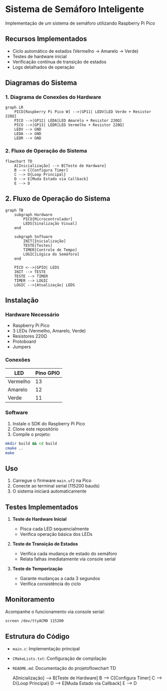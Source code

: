 # Sistema de Semáforo Inteligente

Implementação de um sistema de semáforo utilizando Raspberry Pi Pico

## Recursos Implementados

- Ciclo automático de estados (Vermelho → Amarelo → Verde)
- Testes de hardware inicial
- Verificação contínua de transição de estados
- Logs detalhados de operação

## Diagramas do Sistema

### 1. Diagrama de Conexões do Hardware

```mermaid
graph LR
    PICO[Raspberry Pi Pico W] -->|GP11| LEDV[LED Verde + Resistor 220Ω]
    PICO -->|GP12| LEDA[LED Amarelo + Resistor 220Ω]
    PICO -->|GP13| LEDR[LED Vermelho + Resistor 220Ω]
    LEDV --> GND
    LEDA --> GND
    LEDR --> GND

```

### 2. Fluxo de Operação do Sistema

```mermaid
flowchart TD
    A[Inicialização] --> B[Teste de Hardware]
    B --> C[Configura Timer]
    C --> D{Loop Principal}
    D --> E[Muda Estado via Callback]
    E --> D

```

## 2. Fluxo de Operação do Sistema

```mermaid
graph TB
    subgraph Hardware
        PICO[Microcontrolador]
        LEDS[Sinalização Visual]
    end
  
    subgraph Software
        INIT[Inicialização]
        TESTE[Testes]
        TIMER[Controle de Tempo]
        LOGIC[Lógica do Semáforo]
    end
  
    PICO <-->|GPIO| LEDS
    INIT --> TESTE
    TESTE --> TIMER
    TIMER --> LOGIC
    LOGIC -->|Atualização| LEDS
```


## Instalação

### Hardware Necessário

- Raspberry Pi Pico
- 3 LEDs (Vermelho, Amarelo, Verde)
- Resistores 220Ω
- Protoboard
- Jumpers

### Conexões

| LED      | Pino GPIO |
| -------- | --------- |
| Vermelho | 13        |
| Amarelo  | 12        |
| Verde    | 11        |

### Software

1. Instale o SDK do Raspberry Pi Pico
2. Clone este repositório
3. Compile o projeto:

```bash
mkdir build && cd build
cmake ..
make
```

## Uso

1. Carregue o firmware `main.uf2` na Pico
2. Conecte ao terminal serial (115200 bauds)
3. O sistema iniciará automaticamente

## Testes Implementados

1. **Teste de Hardware Inicial**

   - Pisca cada LED sequencialmente
   - Verifica operação básica dos LEDs
2. **Teste de Transição de Estados**

   - Verifica cada mudança de estado do semáforo
   - Relata falhas imediatamente via console serial
3. **Teste de Temporização**

   - Garante mudanças a cada 3 segundos
   - Verifica consistência do ciclo

## Monitoramento

Acompanhe o funcionamento via console serial:

```bash
screen /dev/ttyACM0 115200
```

## Estrutura do Código

- `main.c`: Implementação principal
- `CMakeLists.txt`: Configuração de compilação
- `README.md`: Documentação do projetoflowchart TD

  A[Inicialização] --> B[Teste de Hardware]
  B --> C[Configura Timer]
  C --> D{Loop Principal}
  D --> E[Muda Estado via Callback]
  E --> D
